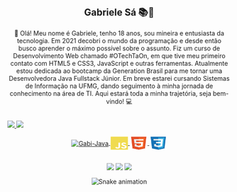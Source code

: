 <h2 align="center">Gabriele Sá 📚🌱</h2>

<div>
  <p align="center">🌻 Olá! Meu nome é Gabriele, tenho 18 anos, sou mineira e entusiasta da tecnologia. Em 2021 decobri o mundo da programação e desde então busco aprender o máximo 
    possível sobre o assunto. Fiz um curso de Desenvolvimento Web chamado #OTechTaOn, em que tive meu primeiro contato com HTML5 e CSS3, JavaScript e outras ferramentas.
    Atualmente estou dedicada ao bootcamp da Generation Brasil para me tornar uma Desenvolvedora Java Fullstack Júnior. Em breve estarei cursando Sistemas de Informação 
    na UFMG, dando seguimento à minha jornada de conhecimento na área de TI. Aqui estará toda a minha trajetória, seja bem-vindo! 💻</p>
</div>

##

<div>
  <a href="https://github.com/psgabriele">
  <img height="180em" src="https://github-readme-stats.vercel.app/api?username=psgabriele&show_icons=true&theme=tokyonight&include_all_commits=true&count_private=true"/>
  <img height="180em" src="https://github-readme-stats.vercel.app/api/top-langs/?username=psgabriele&layout=compact&langs_count=7&theme=tokyonight"/>
</div>
<div align="center" style="display: inline_block"><br>
  <img align="center" alt="Gabi-Java" height="30" width="40" src="https://cdn.jsdelivr.net/gh/devicons/devicon/icons/java/java-plain.svg" />
  <img align="center" alt="Gabi-Js" height="30" width="40" src="https://raw.githubusercontent.com/devicons/devicon/master/icons/javascript/javascript-plain.svg">
  <img align="center" alt="Gabi-HTML" height="30" width="40" src="https://raw.githubusercontent.com/devicons/devicon/master/icons/html5/html5-original.svg">
  <img align="center" alt="Gabi-CSS" height="30" width="40" src="https://raw.githubusercontent.com/devicons/devicon/master/icons/css3/css3-original.svg">
</div>
  
  ##
  
 <div align="center">
  <a href="https://www.linkedin.com/in/gabriele-s%C3%A1/" target="_blank"><img src="https://img.shields.io/badge/-LinkedIn-%230077B5?style=for-the-badge&logo=linkedin&logoColor=white" target="_blank"></a>
  <a href="https://instagram.com/psgab" target="_blank"><img src="https://img.shields.io/badge/-Instagram-%23E4405F?style=for-the-badge&logo=instagram&logoColor=white" target="_blank"></a>
  <a href = "mailto:gabrielepinheirosa@gmail.com"><img src="https://img.shields.io/badge/-Gmail-%23333?style=for-the-badge&logo=gmail&logoColor=white" target="_blank"></a> 

  ![Snake animation](https://github.com/psgabriele/psgabriele/blob/output/github-contribution-grid-snake.svg)
   
  </div>
